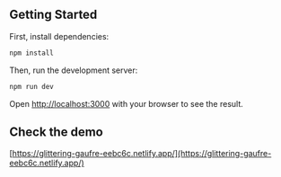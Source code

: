 ## Getting Started

First, install dependencies:
```bash
npm install
```

Then, run the development server:

```bash
npm run dev
```

Open [http://localhost:3000](http://localhost:3000) with your browser to see the result.

## Check the demo

[https://glittering-gaufre-eebc6c.netlify.app/](https://glittering-gaufre-eebc6c.netlify.app/)